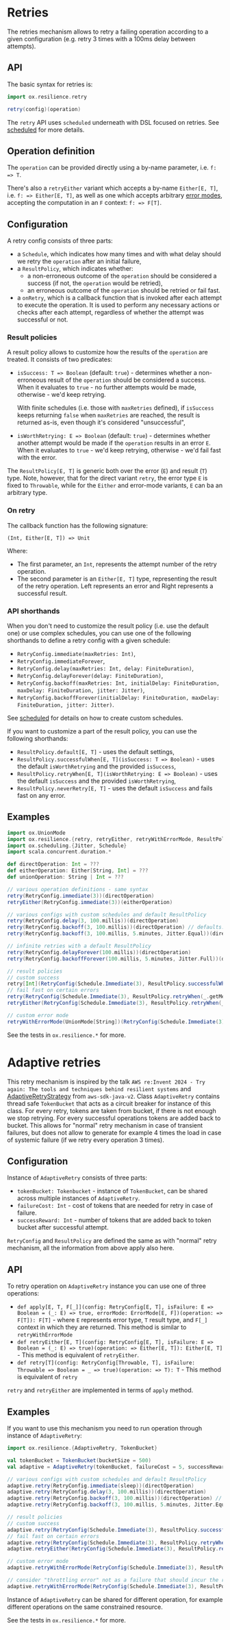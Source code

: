 # Retries

The retries mechanism allows to retry a failing operation according to a given configuration (e.g. retry 3 times with a 100ms
delay between attempts).

## API

The basic syntax for retries is:

```scala
import ox.resilience.retry

retry(config)(operation)
```

The `retry` API uses `scheduled` underneath with DSL focused on retries. See [scheduled](scheduled.md) for more details.

## Operation definition

The `operation` can be provided directly using a by-name parameter, i.e. `f: => T`.

There's also a `retryEither` variant which accepts a by-name `Either[E, T]`, i.e. `f: => Either[E, T]`, as well as one
which accepts arbitrary [error modes](../basics/error-handling.md), accepting the computation in an `F` context: `f: => F[T]`.

## Configuration

A retry config consists of three parts:

- a `Schedule`, which indicates how many times and with what delay should we retry the `operation` after an initial
  failure,
- a `ResultPolicy`, which indicates whether:
    - a non-erroneous outcome of the `operation` should be considered a success (if not, the `operation` would be
      retried),
    - an erroneous outcome of the `operation` should be retried or fail fast.
- a `onRetry`, which is a callback function that is invoked after each attempt to execute the operation. It is used to
  perform any necessary actions or checks after each attempt, regardless of whether the attempt was successful or not.

### Result policies

A result policy allows to customize how the results of the `operation` are treated. It consists of two predicates:

- `isSuccess: T => Boolean` (default: `true`) - determines whether a non-erroneous result of the `operation` should be
  considered a success. When it evaluates to `true` - no further attempts would be made, otherwise - we'd keep retrying.

  With finite schedules (i.e. those with `maxRetries` defined), if `isSuccess` keeps returning `false` when `maxRetries`
  are reached, the result is returned as-is, even though it's considered "unsuccessful",
- `isWorthRetrying: E => Boolean` (default: `true`) - determines whether another attempt would be made if
  the `operation` results in an error `E`. When it evaluates to `true` - we'd keep retrying, otherwise - we'd fail fast
  with the error.

The `ResultPolicy[E, T]` is generic both over the error (`E`) and result (`T`) type. Note, however, that for the direct
variant `retry`, the error type `E` is fixed to `Throwable`, while for the `Either` and error-mode variants, `E` can ba
an arbitrary type.

### On retry

The callback function has the following signature:

```
(Int, Either[E, T]) => Unit
```

Where:
- The first parameter, an `Int`, represents the attempt number of the retry operation.
- The second parameter is an `Either[E, T]` type, representing the result of the retry operation. Left represents an
  error and Right represents a successful result.

### API shorthands

When you don't need to customize the result policy (i.e. use the default one) or use complex schedules,
you can use one of the following shorthands to define a retry config with a given schedule:

- `RetryConfig.immediate(maxRetries: Int)`,
- `RetryConfig.immediateForever`,
- `RetryConfig.delay(maxRetries: Int, delay: FiniteDuration)`,
- `RetryConfig.delayForever(delay: FiniteDuration)`,
- `RetryConfig.backoff(maxRetries: Int, initialDelay: FiniteDuration, maxDelay: FiniteDuration, jitter: Jitter)`,
- `RetryConfig.backoffForever(initialDelay: FiniteDuration, maxDelay: FiniteDuration, jitter: Jitter)`.

See [scheduled](scheduled.md) for details on how to create custom schedules.

If you want to customize a part of the result policy, you can use the following shorthands:

- `ResultPolicy.default[E, T]` - uses the default settings,
- `ResultPolicy.successfulWhen[E, T](isSuccess: T => Boolean)` - uses the default `isWorthRetrying` and the
  provided `isSuccess`,
- `ResultPolicy.retryWhen[E, T](isWorthRetrying: E => Boolean)` - uses the default `isSuccess` and the
  provided `isWorthRetrying`,
- `ResultPolicy.neverRetry[E, T]` - uses the default `isSuccess` and fails fast on any error.

## Examples

```scala mdoc:compile-only
import ox.UnionMode
import ox.resilience.{retry, retryEither, retryWithErrorMode, ResultPolicy, RetryConfig}
import ox.scheduling.{Jitter, Schedule}
import scala.concurrent.duration.*

def directOperation: Int = ???
def eitherOperation: Either[String, Int] = ???
def unionOperation: String | Int = ???

// various operation definitions - same syntax
retry(RetryConfig.immediate(3))(directOperation)
retryEither(RetryConfig.immediate(3))(eitherOperation)

// various configs with custom schedules and default ResultPolicy
retry(RetryConfig.delay(3, 100.millis))(directOperation)
retry(RetryConfig.backoff(3, 100.millis))(directOperation) // defaults: maxDelay = 1.minute, jitter = Jitter.None
retry(RetryConfig.backoff(3, 100.millis, 5.minutes, Jitter.Equal))(directOperation)

// infinite retries with a default ResultPolicy
retry(RetryConfig.delayForever(100.millis))(directOperation)
retry(RetryConfig.backoffForever(100.millis, 5.minutes, Jitter.Full))(directOperation)

// result policies
// custom success
retry[Int](RetryConfig(Schedule.Immediate(3), ResultPolicy.successfulWhen(_ > 0)))(directOperation)
// fail fast on certain errors
retry(RetryConfig(Schedule.Immediate(3), ResultPolicy.retryWhen(_.getMessage != "fatal error")))(directOperation)
retryEither(RetryConfig(Schedule.Immediate(3), ResultPolicy.retryWhen(_ != "fatal error")))(eitherOperation)

// custom error mode
retryWithErrorMode(UnionMode[String])(RetryConfig(Schedule.Immediate(3), ResultPolicy.retryWhen(_ != "fatal error")))(unionOperation)
```

See the tests in `ox.resilience.*` for more.

# Adaptive retries
This retry mechanism is inspired by the talk `AWS re:Invent 2024 - Try again: The tools and techniques behind resilient systems` and [AdaptiveRetryStrategy](https://sdk.amazonaws.com/java/api/latest/software/amazon/awssdk/retries/AdaptiveRetryStrategy.html) from `aws-sdk-java-v2`. Class `AdaptiveRetry` contains thread safe `TokenBucket` that acts as a circuit breaker for instance of this class. 
For every retry, tokens are taken from bucket, if there is not enough we stop retrying. For every successful operations tokens are added back to bucket.
This allows for "normal" retry mechanism in case of transient failures, but does not allow to generate for example 4 times the load in case of systemic failure (if we retry every operation 3 times).

## Configuration
Instance of `AdaptiveRetry` consists of three parts:
- `tokenBucket: Tokenbucket` - instance of `TokenBucket`, can be shared across multiple instances of `AdaptiveRetry`.
- `failureCost: Int` - cost of tokens that are needed for retry in case of failure.
- `successReward: Int` - number of tokens that are added back to token bucket after successful attempt.

`RetryConfig` and `ResultPolicy` are defined the same as with "normal" retry mechanism, all the information from above apply also here.

## API
To retry operation on `AdaptiveRetry` instance you can use one of three operations:
- `def apply[E, T, F[_]](config: RetryConfig[E, T], isFailure: E => Boolean = (_: E) => true, errorMode: ErrorMode[E, F])(operation: => F[T]): F[T]` - where `E` represents error type, `T` result type, and `F[_]` context in which they are returned. This method is similar to `retryWithErrorMode`
- `def retryEither[E, T](config: RetryConfig[E, T], isFailure: E => Boolean = (_: E) => true)(operation: => Either[E, T]): Either[E, T]` - This method is equivalent of `retryEither`.
- `def retry[T](config: RetryConfig[Throwable, T], isFailure: Throwable => Boolean = _ => true)(operation: => T): T` - This method is equivalent of `retry`

`retry` and `retryEither` are implemented in terms of `apply` method.

## Examples

If you want to use this mechanism you need to run operation through instance of `AdaptiveRetry`:
```scala
import ox.resilience.{AdaptiveRetry, TokenBucket}

val tokenBucket = TokenBucket(bucketSize = 500)
val adaptive = AdaptiveRetry(tokenBucket, failureCost = 5, successReward = 4)

// various configs with custom schedules and default ResultPolicy
adaptive.retry(RetryConfig.immediate(sleep))(directOperation)
adaptive.retry(RetryConfig.delay(3, 100.millis))(directOperation)
adaptive.retry(RetryConfig.backoff(3, 100.millis))(directOperation) // defaults: maxDelay = 1.minute, jitter = Jitter.None
adaptive.retry(RetryConfig.backoff(3, 100.millis, 5.minutes, Jitter.Equal))(directOperation)

// result policies
// custom success
adaptive.retry(RetryConfig(Schedule.Immediate(3), ResultPolicy.successfulWhen(_ > 0)))(directOperation)
// fail fast on certain errors
adaptive.retry(RetryConfig(Schedule.Immediate(3), ResultPolicy.retryWhen(_.getMessage != "fatal error")))(directOperation)
adaptive.retryEither(RetryConfig(Schedule.Immediate(3), ResultPolicy.retryWhen(_ != "fatal error")))(eitherOperation)

// custom error mode 
adaptive.retryWithErrorMode(RetryConfig(Schedule.Immediate(3), ResultPolicy.retryWhen(_ != "fatal error")), errorMode = UnionMode[String])(unionOperation)

// consider "throttling error" not as a failure that should incur the retry penalty
adaptive.retryWithErrorMode(RetryConfig(Schedule.Immediate(3), ResultPolicy.retryWhen(_ != "fatal error")), isFailure = _ != "throttling error", errorMode = UnionMode[String])(unionOperation)
```

Instance of `AdaptiveRetry` can be shared for different operation, for example different operations on the same constrained resource.

See the tests in `ox.resilience.*` for more.